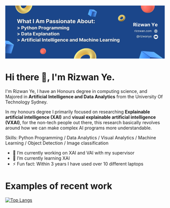 
![Feel Free To Check Out My Projects Below!](https://github.com/Rizwanye/rizwanye/blob/main/Banner%20Image.jpg?raw=true)
# Hi there 👋, I'm Rizwan Ye.
I'm Rizwan Ye, I have an Honours degree in computing science, and Majored in **Artificial Intelligence and Data Analytics** from the University Of Technology Sydney. 

In my honours degree I primarily focused on researching **Explainable artificial intelligence (XAI)** and **visual explainable artificial intelligence (VXAI)**, for the non-tech people out there, this research basically revolves around how we can make complex AI programs more understandable.

Skills: Python Programming / Data Analytics / Visual Analytics / Machine Learning / Object Detection / Image classification

- 🔭 I’m currently working on XAI and VAI with my supervisor 
- 🌱 I’m currently learning XAI 
- ⚡ Fun fact: Within 3 years I have used over 10 different laptops 

# Examples of recent work

[![Top Langs](https://github-readme-stats.vercel.app/api/top-langs/?username=rizwanye)](https://github.com/anuraghazra/github-readme-stats)


